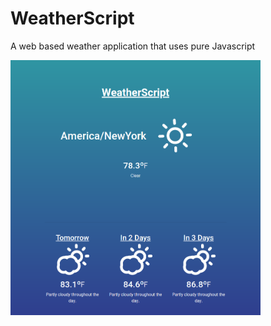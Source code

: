 # WeatherScript
A web based weather application that uses pure Javascript

<img src="screenshot.jpeg" width="400">
